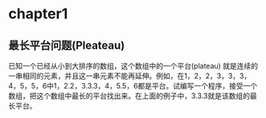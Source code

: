 # chapter1
## 最长平台问题(Pleateau)
已知一个已经从小到大排序的数组，这个数组中的一个平台(plateau) 就是连续的一串相同的元素，并且这一串元素不能再延伸。例如，在1，2，2，3，3，3，4，5，5，6中1，2.2，3.3.3，4，5.5，6都是平台。试编写一个程序，接受一个数组，把这个数组中最长的平台找出来。在上面的例子中，3.3.3就是该数组的最长平台。

